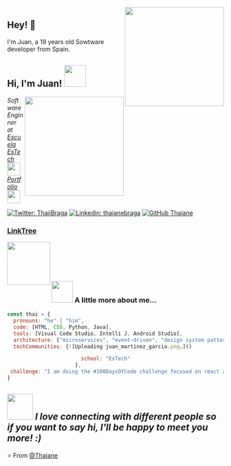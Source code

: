 <img align='right' src="https://github.com/juanmartinez-estech/juanmartinez-estech/blob/main/juan_martinez.gif" width="230">

## Hey! 👋
I'm Juan, a 19 years old Sowtware developer from Spain.
<h2> Hi, I'm Juan! <img src="https://media.giphy.com/media/mGcNjsfWAjY5AEZNw6/giphy.gif" width="50"></h2>
<img align='right' src="https://media.giphy.com/media/ieyl9zmCjO4b4t6qoY/giphy.gif" width="230">
<p><em>Software Enginner at <a href="http://www.unb.br](https://escuelaestech.es/">Escuela EsTech</a><img src="https://media.giphy.com/media/fYSnHlufseco8Fh93Z/giphy.gif" width="30"></br><a href="https://juanmartinezgarcia.cms.webnode.es/">Portfolio</a><img src="#" width="30"> 
</em></p>


[![Twitter: ThaiiBraga](https://img.shields.io/twitter/follow/juanmartinez14)]((https://twitter.com/juanmartinez14_))
[![Linkedin: thaianebraga](https://img.shields.io/badge/Juan%20Martinez-blue?style=flat-square&logo=Linkedin&logoColor=white&link=https%3A%2F%2Fwww.linkedin.com%2Fin%2Fthaianebraga%2F)](https://www.linkedin.com/in/juan-mart%C3%ADnez-garc%C3%ADa-26a165286/)
[![GitHub Thaiane](https://img.shields.io/github/followers/juanmartinez-estech)]((https://github.com/juanmartinez-estech))

<h3><a href="https://linktr.ee/juan_martinez_garcia">LinkTree</a></h3>
<img align="left" src="https://github.com/juanmartinez-estech/juanmartinez-estech/assets/148443027/77cc2f60-5850-4fd3-923a-67a791822d98" witdh="100" height="100">
<br>
<br>
<br>
<br>



### <img src="https://media.giphy.com/media/VgCDAzcKvsR6OM0uWg/giphy.gif" width="50"> A little more about me...  

```javascript
const thai = {
  pronouns: "he" | "him",
  code: [HTML, CSS, Python, Java],
  tools: [Visual Code Studio, Intelli J, Android Studio],
  architecture: ["microservices", "event-driven", "design system pattern"],
  techCommunities: {![Uploading juan_martinez_garcia.png…]()

                        school: "EsTech"
                      },
 challenge: "I am doing the #100DaysOfCode challenge focused on react and typescript"
}
```

<img src="https://media.giphy.com/media/LnQjpWaON8nhr21vNW/giphy.gif" width="60"> <em><b>I love connecting with different people</b> so if you want to say <b>hi, I'll be happy to meet you more!</b> :)</em>
---

⭐️ From [@Thaiane](https://github.com/Thaiane)
